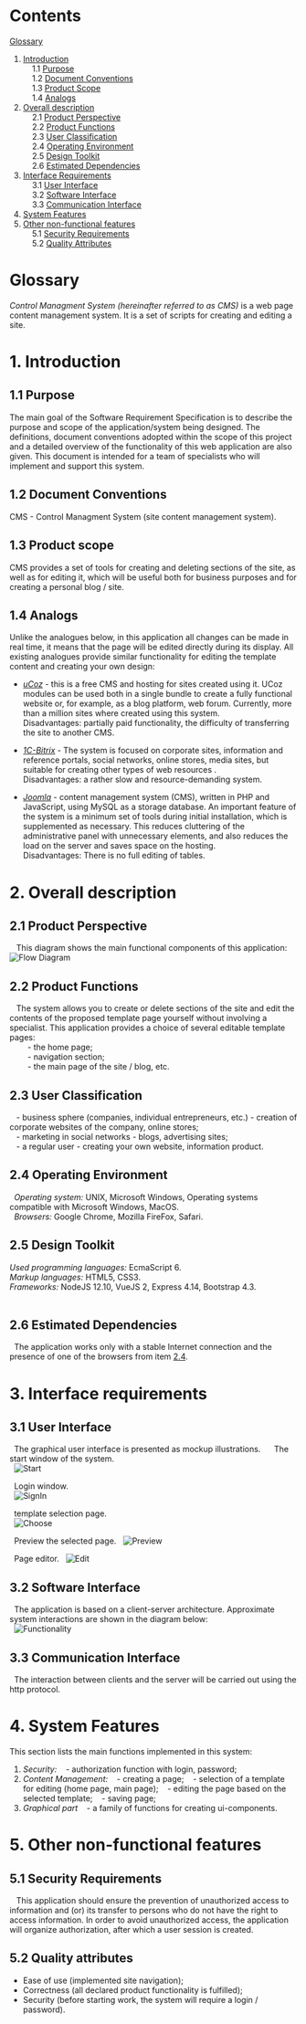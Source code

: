 # Contents
[Glossary](#Glossary)  
1. [Introduction](#1Introduction)  
    1.1 [Purpose](#11-Purpose)  
    1.2 [Document Conventions](#12-Document-Conventions)  
    1.3 [Product Scope](#13-Product-Scope)  
    1.4 [Analogs](#14-Analogs)  
2. [Overall description](#2-Overall-description)  
    2.1 [Product Perspective](#21-Product-Perspective)    
    2.2 [Product Functions](#22-Product-Functions)  
    2.3 [User Classification](#23-User-Classification)  
    2.4 [Operating Environment](#24-Operating-Environment)  
    2.5 [Design Toolkit](#25-Design-Toolkit)  
    2.6 [Estimated Dependencies](#26-Estimated-Dependencies)  
3. [Interface Requirements](#3-Interface-Requirements)  
    3.1 [User Interface](#31-User-Interface)  
    3.2 [Software Interface](#32-Software-Interface)  
    3.3 [Communication Interface](#33-Communication-Interface)
4. [System Features](#4-System-features)  
5. [Other non-functional features](#5-Other-non-functional-features)  
    5.1 [Security Requirements](#51-Security-Requirements)  
    5.2 [Quality Attributes](#52-Quality-Attributes)  

# Glossary
*Control Managment System (hereinafter referred to as CMS)* is a web page content management system. It is a set of scripts for creating and editing a site.


# 1. Introduction  
## 1.1 Purpose  
The main goal of the Software Requirement Specification is to describe the purpose and scope of the application/system being designed. The definitions, document conventions adopted within the scope of this project  and a detailed overview of the functionality of this web application are also given. This document is intended for a team of specialists who will implement and support this system.

## 1.2 Document Conventions
CMS - Control Managment System (site content management system).

## 1.3 Product scope  
CMS provides a set of tools for creating and deleting sections of the site, as well as for editing it, which will be useful both for business purposes and for creating a personal blog / site.

## 1.4 Analogs
Unlike the analogues below, in this application all changes can be made in real time, it means that the page will be edited directly during its display.
All existing analogues provide similar functionality for editing the template content and creating your own design:

- *[uCoz](https://www.ucoz.ru/)* - this is a free CMS and hosting for sites created using it. UCoz modules can be used both in a single bundle to create a fully functional website or, for example, as a blog platform, web forum. Currently, more than a million sites where created using this system.  
Disadvantages: partially paid functionality, the difficulty of transferring the site to another CMS.

- *[1C-Bitrix](https://www.bitrix24.by/)* - The system is focused on corporate sites, information and reference portals, social networks, online stores, media sites, but suitable for creating other types of web resources .  
Disadvantages: a rather slow and resource-demanding system.

- *[Joomla](https://www.joomla.org/)* - content management system (CMS), written in PHP and JavaScript, using MySQL as a storage database. An important feature of the system is a minimum set of tools during initial installation, which is supplemented as necessary. This reduces cluttering of the administrative panel with unnecessary elements, and also reduces the load on the server and saves space on the hosting.  
Disadvantages: There is no full editing of tables.

# 2. Overall description
## 2.1 Product Perspective
   This diagram shows the main functional components of this application:
 ![Flow Diagram](https://i.ibb.co/Dtp3Dx8/dfd.png)

## 2.2 Product Functions
   The system allows you to create or delete sections of the site and edit the contents of the proposed template page yourself without involving a specialist. This application provides a choice of several editable template pages:  
        - the home page;  
        - navigation section;  
        - the main page of the site / blog, etc.  

## 2.3 User Classification  
   - business sphere (companies, individual entrepreneurs, etc.) - creation of corporate websites of the company, online stores;  
   - marketing in social networks - blogs, advertising sites;  
   - a regular user - creating your own website, information product.  

## 2.4 Operating Environment
  *Operating system:* UNIX, Microsoft Windows, Operating systems compatible with Microsoft Windows, MacOS.  
  *Browsers:* Google Chrome, Mozilla FireFox, Safari.

## 2.5 Design Toolkit
*Used programming languages:* EcmaScript 6.  
*Markup languages:* HTML5, CSS3.  
*Frameworks:* NodeJS 12.10, VueJS 2, Express 4.14, Bootstrap 4.3.  
  
## 2.6 Estimated Dependencies
  The application works only with a stable Internet connection and the presence of one of the browsers from item [2.4](#24-Operating-Environment).

# 3. Interface requirements
## 3.1 User Interface
  The graphical user interface is presented as mockup illustrations.
  
  The start window of the system.  
  ![Start](https://github.com/AnnaGavrilowa/CMS/blob/master/Mockups/start.png?raw=true)
  
  
  Login window.  
  ![SignIn](https://github.com/AnnaGavrilowa/CMS/blob/master/Mockups/SignIn.png)
  
  
  template selection page.  
  ![Choose](https://github.com/AnnaGavrilowa/CMS/blob/master/Mockups/ChoosePage.png)
  
  
  Preview the selected page.
  ![Preview](https://github.com/AnnaGavrilowa/CMS/blob/master/Mockups/preview.png)
  
  
  Page editor.
  ![Edit](https://github.com/AnnaGavrilowa/CMS/blob/master/Mockups/Edit.png)
    
    
## 3.2 Software Interface
  The application is based on a client-server architecture. Approximate system interactions are shown in the diagram below:  
  ![Functionality](https://i.ibb.co/6D6LDQq/functionality.png)

## 3.3 Communication Interface
  The interaction between clients and the server will be carried out using the http protocol.
  
# 4. System Features
This section lists the main functions implemented in this system:
1. *Security:*
   - authorization function with login, password;
2. *Content Management:*
   - creating a page;
   - selection of a template for editing (home page, main page);
   - editing the page based on the selected template;
   - saving page;
3. *Graphical part*
   - a family of functions for creating ui-components.

# 5. Other non-functional features
## 5.1 Security Requirements
   This application should ensure the prevention of unauthorized access to information and (or) its transfer to persons who do not have the right to access information. In order to avoid unauthorized access, the application will organize authorization, after which a user session is created.
   
## 5.2 Quality attributes

- Ease of use (implemented site navigation);  
- Correctness (all declared product functionality is fulfilled);  
- Security (before starting work, the system will require a login / password). 
